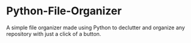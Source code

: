 # Python-File-Organizer
A simple file organizer made using Python to declutter and organize any repository with just a click of a button.
